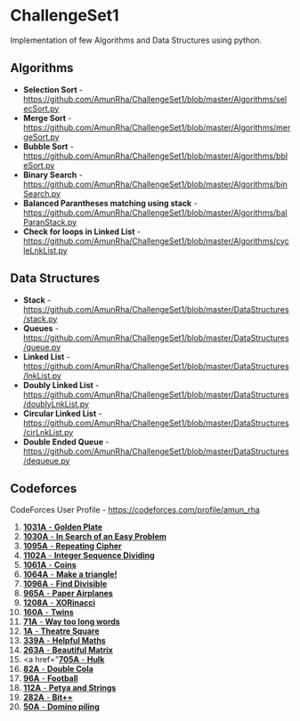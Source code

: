 # ChallengeSet1

Implementation of few Algorithms and Data Structures using python.

## Algorithms

* **Selection Sort** - https://github.com/AmunRha/ChallengeSet1/blob/master/Algorithms/selecSort.py
* **Merge Sort** - https://github.com/AmunRha/ChallengeSet1/blob/master/Algorithms/mergeSort.py
* **Bubble Sort** - https://github.com/AmunRha/ChallengeSet1/blob/master/Algorithms/bbleSort.py
* **Binary Search** - https://github.com/AmunRha/ChallengeSet1/blob/master/Algorithms/binSearch.py
* **Balanced Parantheses matching using stack** - https://github.com/AmunRha/ChallengeSet1/blob/master/Algorithms/balParanStack.py
* **Check for loops in Linked List** - https://github.com/AmunRha/ChallengeSet1/blob/master/Algorithms/cycleLnkList.py

## Data Structures

* **Stack** - https://github.com/AmunRha/ChallengeSet1/blob/master/DataStructures/stack.py
* **Queues** - https://github.com/AmunRha/ChallengeSet1/blob/master/DataStructures/queue.py
* **Linked List** - https://github.com/AmunRha/ChallengeSet1/blob/master/DataStructures/lnkList.py
* **Doubly Linked List** - https://github.com/AmunRha/ChallengeSet1/blob/master/DataStructures/doublyLnkList.py
* **Circular Linked List** - https://github.com/AmunRha/ChallengeSet1/blob/master/DataStructures/cirLnkList.py
* **Double Ended Queue** - https://github.com/AmunRha/ChallengeSet1/blob/master/DataStructures/dequeue.py

## Codeforces 

CodeForces User Profile - https://codeforces.com/profile/amun_rha

1. <a href="https://github.com/AmunRha/ChallengeSet1/blob/master/Codeforces/1031A.py">**1031A** - **Golden Plate**</a>
1. <a href="https://github.com/AmunRha/ChallengeSet1/blob/master/Codeforces/1030A.py">**1030A** - **In Search of an Easy Problem**</a>
1. <a href="https://github.com/AmunRha/ChallengeSet1/blob/master/Codeforces/1095A.py">**1095A** - **Repeating Cipher**</a>
1. <a href="https://github.com/AmunRha/ChallengeSet1/blob/master/Codeforces/1102A.py">**1102A** - **Integer Sequence Dividing**</a>
1. <a href="https://github.com/AmunRha/ChallengeSet1/blob/master/Codeforces/1061A.py">**1061A** - **Coins**</a>
1. <a href="https://github.com/AmunRha/ChallengeSet1/blob/master/Codeforces/1064A.py">**1064A** - **Make a triangle!**</a>
1. <a href="https://github.com/AmunRha/ChallengeSet1/blob/master/Codeforces/1096A.py">**1096A** - **Find Divisible**</a>
1. <a href="https://github.com/AmunRha/ChallengeSet1/blob/master/Codeforces/965A.py">**965A** - **Paper Airplanes**</a>
1. <a href="https://github.com/AmunRha/ChallengeSet1/blob/master/Codeforces/1208A.py">**1208A** - **XORinacci**</a>
1. <a href="https://github.com/AmunRha/ChallengeSet1/blob/master/Codeforces/160A.py">**160A** - **Twins**</a>
1. <a href="https://github.com/AmunRha/ChallengeSet1/blob/master/Codeforces/71A.py">**71A** - **Way too long words**</a>
1. <a href="https://github.com/AmunRha/ChallengeSet1/blob/master/Codeforces/1A.py">**1A** - **Theatre Square**</a>
1. <a href="https://github.com/AmunRha/ChallengeSet1/blob/master/Codeforces/339A.py">**339A** - **Helpful Maths**</a>
1. <a href="https://github.com/AmunRha/ChallengeSet1/blob/master/Codeforces/263A.py">**263A** - **Beautiful Matrix**</a>
1. <a href="<a href="https://github.com/AmunRha/ChallengeSet1/blob/master/Codeforces/705A.py">**705A** - **Hulk**</a>
1. <a href="https://github.com/AmunRha/ChallengeSet1/blob/master/Codeforces/82A.py">**82A** - **Double Cola**</a>
1. <a href="https://github.com/AmunRha/ChallengeSet1/blob/master/Codeforces/96A.py">**96A** - **Football**</a>
1. <a href="https://github.com/AmunRha/ChallengeSet1/blob/master/Codeforces/112A.py">**112A** - **Petya and Strings**</a>
1. <a href="https://github.com/AmunRha/ChallengeSet1/blob/master/Codeforces/282A.py">**282A** - **Bit++**</a>
1. <a href="https://github.com/AmunRha/ChallengeSet1/blob/master/Codeforces/50A.py">**50A** - **Domino piling**</a>
